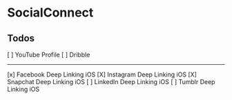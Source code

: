 # SocialConnect

## Todos
[ ] YouTube Profile
[ ] Dribble
<hr>
[x] Facebook Deep Linking iOS
[X] Instagram Deep Linking iOS
[X] Snapchat Deep Linking iOS
[ ] LinkedIn Deep Linking iOS
[ ] Tumblr Deep Linking iOS
